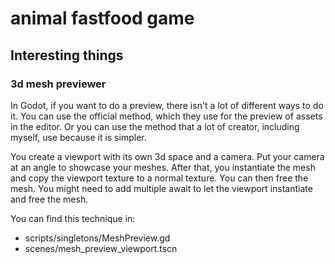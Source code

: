 # animal fastfood game

## Interesting things
### 3d mesh previewer
In Godot, if you want to do a preview, there isn't a lot of different ways to do it. You can use the official method, which they use for the preview of assets in the editor. Or you can use the method that a lot of creator, including myself, use because it is simpler.

You create a viewport with its own 3d space and a camera. Put your camera at an angle to showcase your meshes. After that, you instantiate the mesh and copy the viewport texture to a normal texture. You can then free the mesh. You might need to add multiple await to let the viewport instantiate and free the mesh.

You can find this technique in:
- scripts/singletons/MeshPreview.gd
- scenes/mesh_preview_viewport.tscn
